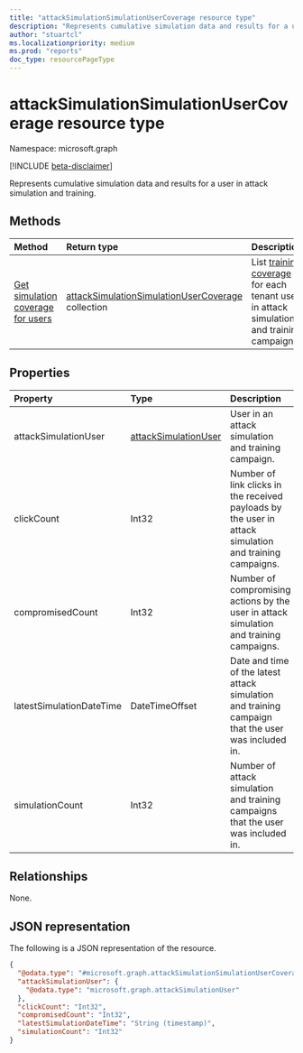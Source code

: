 ```yaml
---
title: "attackSimulationSimulationUserCoverage resource type"
description: "Represents cumulative simulation data and results for a user in attack simulation and training."
author: "stuartcl"
ms.localizationpriority: medium
ms.prod: "reports"
doc_type: resourcePageType
---
```


# attackSimulationSimulationUserCoverage resource type

Namespace: microsoft.graph

[!INCLUDE [beta-disclaimer](../../includes/beta-disclaimer.md)]

Represents cumulative simulation data and results for a user in attack simulation and training.

## Methods
|Method|Return type|Description|
|:---|:---|:---|
|[Get simulation coverage for users](../api/securityreportsroot-getattacksimulationsimulationusercoverage.md)|[attackSimulationSimulationUserCoverage](../resources/attacksimulationsimulationusercoverage.md) collection|List [training coverage](../resources/attacksimulationtrainingusercoverage.md) for each tenant user in attack simulation and training campaigns.|

## Properties
|Property|Type|Description|
|:---|:---|:---|
|attackSimulationUser|[attackSimulationUser](../resources/attacksimulationuser.md)|User in an attack simulation and training campaign.|
|clickCount|Int32|Number of link clicks in the received payloads by the user in attack simulation and training campaigns.|
|compromisedCount|Int32|Number of compromising actions by the user in attack simulation and training campaigns.|
|latestSimulationDateTime|DateTimeOffset|Date and time of the latest attack simulation and training campaign that the user was included in.|
|simulationCount|Int32|Number of attack simulation and training campaigns that the user was included in.|

## Relationships
None.

## JSON representation
The following is a JSON representation of the resource.
<!-- {
  "blockType": "resource",
  "@odata.type": "microsoft.graph.attackSimulationSimulationUserCoverage"
}
-->
``` json
{
  "@odata.type": "#microsoft.graph.attackSimulationSimulationUserCoverage",
  "attackSimulationUser": {
    "@odata.type": "microsoft.graph.attackSimulationUser"
  },
  "clickCount": "Int32",
  "compromisedCount": "Int32",
  "latestSimulationDateTime": "String (timestamp)",
  "simulationCount": "Int32"
}
```

